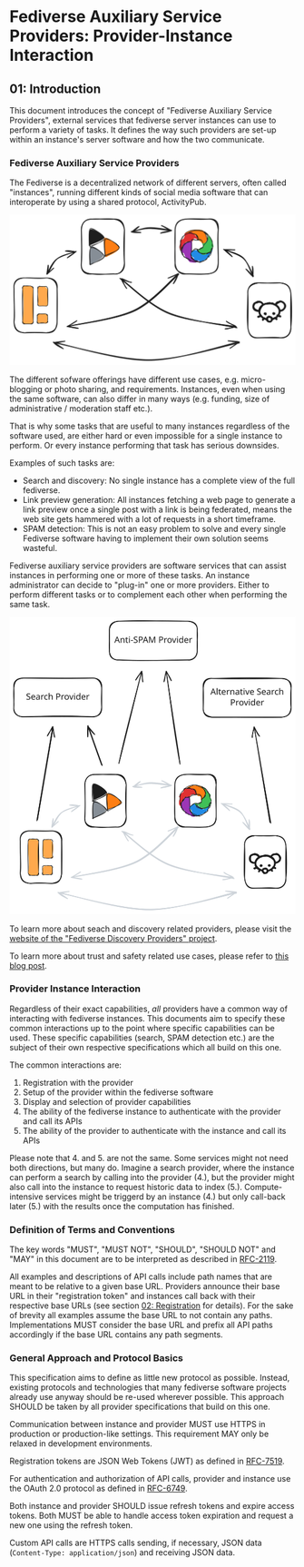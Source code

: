 # Fediverse Auxiliary Service Providers: Provider-Instance Interaction

## 01: Introduction

This document introduces the concept of "Fediverse Auxiliary Service
Providers", external services that fediverse server instances can use to
perform a variety of tasks. It defines the way such providers are set-up
within an instance's server software and how the two communicate.

### Fediverse Auxiliary Service Providers

The Fediverse is a decentralized network of different servers, often
called "instances", running different kinds of social media software
that can interoperate by using a shared protocol, ActivityPub.

![Fediverse instances communicating with each other](../../images/instances_federating.svg)

The different sofware offerings have different use cases, e.g.
micro-blogging or photo sharing, and requirements. Instances, even when
using the same software, can also differ in many ways (e.g. funding,
size of administrative / moderation staff etc.).

That is why some tasks that are useful to many instances regardless of
the software used, are either hard or even impossible for a single
instance to perform. Or every instance performing that task has serious
downsides.

Examples of such tasks are:

* Search and discovery: No single instance has a complete view of the
  full fediverse.
* Link preview generation: All instances fetching a web page to generate
  a link preview once a single post with a link is being federated,
  means the web site gets hammered with a lot of requests in a short
  timeframe.
* SPAM detection: This is not an easy problem to solve and every single
  Fediverse software having to implement their own solution seems
  wasteful.

Fediverse auxiliary service providers are software services that can
assist instances in performing one or more of these tasks. An instance
administrator can decide to "plug-in" one or more providers. Either to
perform different tasks or to complement each other when performing the
same task.

![Fediverse instances using difference auxiliary service providers](../../images/instances_using_providers.svg)

To learn more about seach and discovery related providers, please visit
the [website of the "Fediverse Discovery Providers" project](https://fediscovery.org).

To learn more about trust and safety related use cases, please refer to
[this blog post](https://renchap.com/blog/post/evolving_mastodon_trust_and_safety/).

### Provider Instance Interaction

Regardless of their exact capabilities, *all* providers have a common
way of interacting with fediverse instances. This documents aim to
specify these common interactions up to the point where specific
capabilities can be used. These specific capabilities (search, SPAM
detection etc.) are the subject of their own respective specifications
which all build on this one.

The common interactions are:

1. Registration with the provider
2. Setup of the provider within the fediverse software
3. Display and selection of provider capabilities
4. The ability of the fediverse instance to authenticate with the
provider and call its APIs
5. The ability of the provider to authenticate with the instance and
call its APIs

Please note that 4. and 5. are not the same. Some services might not
need both directions, but many do. Imagine a search provider, where the
instance can perform a search by calling into the provider (4.), but the
provider might also call into the instance to request historic data to
index (5.). Compute-intensive services might be triggerd by an instance
(4.) but only call-back later (5.) with the results once the computation
has finished.

### Definition of Terms and Conventions

The key words "MUST", "MUST NOT", "SHOULD", "SHOULD NOT" and "MAY" in
this document are to be interpreted as described in
[RFC-2119](https://tools.ietf.org/html/rfc2119.html).

All examples and descriptions of API calls include path names that are
meant to be relative to a given base URL. Providers announce their base
URL in their "registration token" and instances call back with their
respective base URLs (see section [02: Registration](registration.md)
for details). For the sake of brevity all examples assume the base URL
to not contain any paths. Implementations MUST consider the base URL
and prefix all API paths accordingly if the base URL contains any path
segments.

### General Approach and Protocol Basics

This specification aims to define as little new protocol as possible.
Instead, existing protocols and technologies that many fediverse
software projects already use anyway should be re-used wherever
possible. This approach SHOULD be taken by all provider specifications
that build on this one.

Communication between instance and provider MUST use HTTPS in production
or production-like settings. This requirement MAY only be relaxed in
development environments.

Registration tokens are JSON Web Tokens (JWT) as defined in
[RFC-7519](https://datatracker.ietf.org/doc/html/rfc7519).

For authentication and authorization of API calls, provider and instance
use the OAuth 2.0 protocol as defined in
[RFC-6749](https://tool.ietf.org/html/rfc6749.html).

Both instance and provider SHOULD issue refresh tokens and expire access
tokens. Both MUST be able to handle access token expiration and request
a new one using the refresh token.

Custom API calls are HTTPS calls sending, if necessary, JSON data
(`Content-Type: application/json`) and receiving JSON data.

